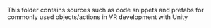 This folder contains sources such as code snippets and prefabs for commonly used objects/actions in VR development with Unity
